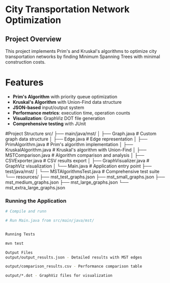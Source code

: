 # City Transportation Network Optimization

## Project Overview
This project implements Prim's and Kruskal's algorithms to optimize city transportation networks by finding Minimum Spanning Trees with minimal construction costs.

# Features
- **Prim's Algorithm** with priority queue optimization
- **Kruskal's Algorithm** with Union-Find data structure
- **JSON-based** input/output system
- **Performance metrics**: execution time, operation counts
- **Visualization**: GraphViz DOT file generation
- **Comprehensive testing** with JUnit

#Project Structure
src/
├── main/java/mst/
│ ├── Graph.java # Custom graph data structure
│ ├── Edge.java # Edge representation
│ ├── PrimAlgorithm.java # Prim's algorithm implementation
│ ├── KruskalAlgorithm.java # Kruskal's algorithm with Union-Find
│ ├── MSTComparison.java # Algorithm comparison and analysis
│ ├── CSVExporter.java # CSV results export
│ ├── GraphVisualizer.java # GraphViz visualization
│ └── Main.java # Application entry point
├── test/java/mst/
│ └── MSTAlgorithmsTest.java # Comprehensive test suite
└── resources/
├── mst_test_graphs.json
├── mst_small_graphs.json
├── mst_medium_graphs.json
├── mst_large_graphs.json
└── mst_extra_large_graphs.json



### Running the Application
```bash
# Compile and runn

# Run Main.java from src/main/java/mst/


Running Tests

mvn test

Output Files
output/output_results.json - Detailed results with MST edges

output/comparison_results.csv - Performance comparison table

output/*.dot - GraphViz files for visualization